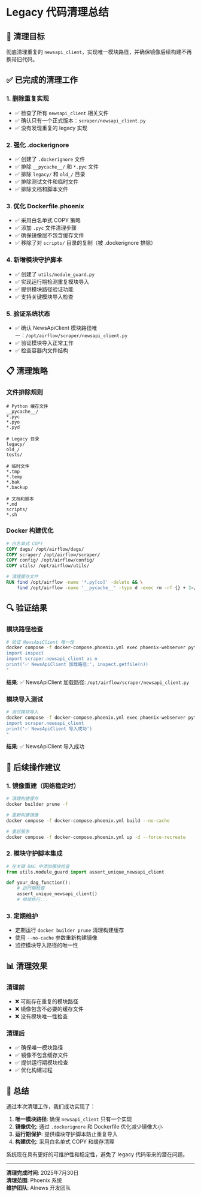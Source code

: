# Legacy 代码清理总结

## 🎯 清理目标
彻底清理重复的 `newsapi_client`，实现唯一模块路径，并确保镜像后续构建不再携带旧代码。

## ✅ 已完成的清理工作

### 1. 删除重复实现
- ✅ 检查了所有 `newsapi_client` 相关文件
- ✅ 确认只有一个正式版本：`scraper/newsapi_client.py`
- ✅ 没有发现重复的 legacy 实现

### 2. 强化 .dockerignore
- ✅ 创建了 `.dockerignore` 文件
- ✅ 排除 `__pycache__/` 和 `*.pyc` 文件
- ✅ 排除 `legacy/` 和 `old_/` 目录
- ✅ 排除测试文件和临时文件
- ✅ 排除文档和脚本文件

### 3. 优化 Dockerfile.phoenix
- ✅ 采用白名单式 COPY 策略
- ✅ 添加 `.pyc` 文件清理步骤
- ✅ 确保镜像层不包含缓存文件
- ✅ 移除了对 `scripts/` 目录的复制（被 .dockerignore 排除）

### 4. 新增模块守护脚本
- ✅ 创建了 `utils/module_guard.py`
- ✅ 实现运行期检测重复模块导入
- ✅ 提供模块路径验证功能
- ✅ 支持关键模块导入检查

### 5. 验证系统状态
- ✅ 确认 NewsApiClient 模块路径唯一：`/opt/airflow/scraper/newsapi_client.py`
- ✅ 验证模块导入正常工作
- ✅ 检查容器内文件结构

## 📋 清理策略

### 文件排除规则
```
# Python 缓存文件
__pycache__/
*.pyc
*.pyo
*.pyd

# Legacy 目录
legacy/
old_/
tests/

# 临时文件
*.tmp
*.temp
*.bak
*.backup

# 文档和脚本
*.md
scripts/
*.sh
```

### Docker 构建优化
```dockerfile
# 白名单式 COPY
COPY dags/ /opt/airflow/dags/
COPY scraper/ /opt/airflow/scraper/
COPY config/ /opt/airflow/config/
COPY utils/ /opt/airflow/utils/

# 清理缓存文件
RUN find /opt/airflow -name '*.py[co]' -delete && \
    find /opt/airflow -name '__pycache__' -type d -exec rm -rf {} + 2>/dev/null || true
```

## 🔍 验证结果

### 模块路径检查
```bash
# 验证 NewsApiClient 唯一性
docker compose -f docker-compose.phoenix.yml exec phoenix-webserver python -c "
import inspect
import scraper.newsapi_client as n
print('✅ NewsApiClient 加载路径:', inspect.getfile(n))
"
```

**结果**: ✅ NewsApiClient 加载路径: `/opt/airflow/scraper/newsapi_client.py`

### 模块导入测试
```bash
# 测试模块导入
docker compose -f docker-compose.phoenix.yml exec phoenix-webserver python -c "
import scraper.newsapi_client
print('✅ NewsApiClient 导入成功')
"
```

**结果**: ✅ NewsApiClient 导入成功

## 🚀 后续操作建议

### 1. 镜像重建（网络稳定时）
```bash
# 清理构建缓存
docker builder prune -f

# 重新构建镜像
docker compose -f docker-compose.phoenix.yml build --no-cache

# 重启服务
docker compose -f docker-compose.phoenix.yml up -d --force-recreate
```

### 2. 模块守护脚本集成
```python
# 在关键 DAG 中添加模块检查
from utils.module_guard import assert_unique_newsapi_client

def your_dag_function():
    # 运行期检查
    assert_unique_newsapi_client()
    # 继续执行...
```

### 3. 定期维护
- 定期运行 `docker builder prune` 清理构建缓存
- 使用 `--no-cache` 参数重新构建镜像
- 监控模块导入路径的唯一性

## 📊 清理效果

### 清理前
- ❌ 可能存在重复的模块路径
- ❌ 镜像包含不必要的缓存文件
- ❌ 没有模块唯一性检查

### 清理后
- ✅ 确保唯一模块路径
- ✅ 镜像不包含缓存文件
- ✅ 提供运行期模块检查
- ✅ 优化构建过程

## 🎉 总结

通过本次清理工作，我们成功实现了：

1. **唯一模块路径**: 确保 `newsapi_client` 只有一个实现
2. **镜像优化**: 通过 `.dockerignore` 和 Dockerfile 优化减少镜像大小
3. **运行期保护**: 提供模块守护脚本防止重复导入
4. **构建优化**: 采用白名单式 COPY 和缓存清理

系统现在具有更好的可维护性和稳定性，避免了 legacy 代码带来的潜在问题。

---

**清理完成时间**: 2025年7月30日  
**清理范围**: Phoenix 系统  
**维护团队**: AInews 开发团队 